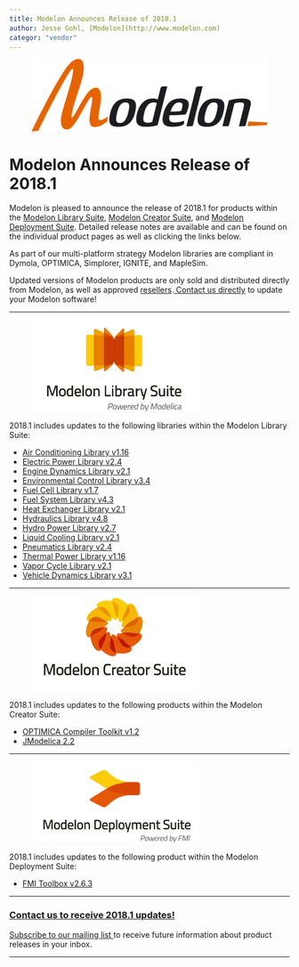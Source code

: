 ```yaml
---
title: Modelon Announces Release of 2018.1
author: Jesse Gohl, [Modelon](http://www.modelon.com)
categor: "vendor"
---
```

<html lang="en">
<body class="modelon-news-article hasGoogleVoiceExt">
<figure class="figure-right"><a href="http://www.modelon.com"><img src="Modelon_2011_Flat_RGB.png" width="452" height="130" class="" alt=""></a></figure>
  <div class="container">
	  <div class="article">
          <a id="c21940"></a><h1><b>Modelon Announces Release of 2018.1 <br></b></h1>
<p>Modelon is pleased to announce the release of 2018.1 for products within the <a href="http://www.modelon.com/products/modelon-library-suite/" title="Opens internal link in current window" class="internal-link">Modelon Library Suite</a>, <a href="http://www.modelon.com/products/modelon-creator-suite/" title="Opens internal link in current window" class="internal-link">Modelon Creator Suite</a>, and <a href="http://www.modelon.com/products/modelon-deployment-suite/" title="Opens internal link in current window" class="internal-link">Modelon Deployment Suite</a>. Detailed release notes are available and can be found on the individual product pages as well as clicking the links below.&nbsp; 
</p>
<p>As part of our multi-platform strategy Modelon libraries are compliant in Dymola, OPTIMICA, Simplorer, IGNITE, and MapleSim. 
</p>
<p>Updated versions of Modelon products are only sold and distributed directly from Modelon, as well as approved <a href="http://www.modelon.com/about-modelon/contact/resellers/" title="Opens internal link in current window" class="internal-link">resellers</a>.<a href="http://www.modelon.com/about-modelon/contact/sales-and-inquiries/" title="Opens internal link in current window" class="internal-link"> Contact us directly</a> to update your Modelon software! </p><a id="c21945"></a><div class="divider"><hr></div><a id="c21941"></a><div class="csc-textpic-imagewrap" data-csc-images="1" data-csc-cols="2"><figure class="figure-right"><a href="http://www.modelon.com/products/modelon-library-suite/"><img src="Modelon_Library_Suite_logo.png" width="300" height="164" class="" alt=""></a></figure></div><p>2018.1 includes updates to the following libraries within the Modelon Library Suite:</p><ul><li><a href="http://www.modelon.com/products/modelon-library-suite/air-conditioning-library/air-conditioning-library-release-information/" title="Opens internal link in current window" class="internal-link">Air Conditioning Library v1.16</a></li><li><a href="http://www.modelon.com/products/modelon-library-suite/electric-power-library/electric-power-library-release-information/" title="Opens internal link in current window" class="internal-link">Electric Power Library v2.4</a></li><li><a href="http://www.modelon.com/products/modelon-library-suite/engine-dynamics-library/engine-dynamics-library-release-information/" title="Opens internal link in current window" class="internal-link">Engine Dynamics Library v2.1</a></li><li><a href="http://www.modelon.com/products/modelon-library-suite/environmental-control-library/environmental-control-library-release-information/" title="Opens internal link in current window" class="internal-link">Environmental Control Library v3.4</a></li><li><a href="http://www.modelon.com/products/modelon-library-suite/fuel-cell-library-release-information/" title="Opens internal link in current window" class="internal-link">Fuel Cell Library v1.7</a></li><li><a href="http://www.modelon.com/products/modelon-library-suite/fuel-system-library/fuel-system-library-release-information/" title="Opens internal link in current window" class="internal-link">Fuel System Library v4.3</a></li><li><a href="http://www.modelon.com/products/modelon-library-suite/heat-exchanger-library/heat-exchanger-library-release-information/" title="Opens internal link in current window" class="internal-link">Heat Exchanger Library v2.1</a></li><li><a href="http://www.modelon.com/products/modelon-library-suite/hydraulics-library-release-information/" title="Opens internal link in current window" class="internal-link">Hydraulics Library v4.8</a></li><li><a href="http://www.modelon.com/products/modelon-library-suite/hydro-power-library/hydro-power-library-release-information/" title="Opens internal link in current window" class="internal-link">Hydro Power Library v2.7</a></li><li><a href="http://www.modelon.com/products/modelon-library-suite/liquid-cooling-library/liquid-cooling-library-release-information/" title="Opens internal link in current window" class="internal-link">Liquid Cooling Library v2.1</a></li><li><a href="http://www.modelon.com/products/modelon-library-suite/pneumatics-library-release-information/" title="Opens internal link in current window" class="internal-link">Pneumatics Library v2.4</a></li><li><a href="http://www.modelon.com/products/modelon-library-suite/thermal-power-library-release-information/" title="Opens internal link in current window" class="internal-link">Thermal Power Library v1.16</a></li><li><a href="http://www.modelon.com/products/modelon-library-suite/vapor-cycle-library/vapor-cycle-library-release-information/" title="Opens internal link in current window" class="internal-link">Vapor Cycle Library v2.1</a></li><li><a href="http://www.modelon.com/products/modelon-library-suite/vehicle-dynamics-library-release-information/" title="Opens internal link in current window" class="internal-link">Vehicle Dynamics Library v3.1</a></li></ul><div class="clearfix"></div><a id="c21946"></a><div class="divider"><hr></div><a id="c21942"></a><div class="csc-textpic-imagewrap" data-csc-images="1" data-csc-cols="2"><figure class="figure-right"><a href="http://www.modelon.com/products/modelon-creator-suite/"><img src="Modelon_Creator_Suite_Logo.png" width="300" height="170" class="" alt=""></a></figure></div><p>2018.1 includes updates to the following products within the Modelon Creator Suite:</p><ul><li><a href="http://www.modelon.com/products/optimica-compiler-toolkit-release-information/" title="Opens internal link in current window" class="internal-link">OPTIMICA Compiler Toolkit v1.2</a></li><li><a href="http://www.jmodelica.org/" title="Opens external link in new window" target="_blank" class="external-link-new-window">JModelica 2.2</a></li></ul><div class="clearfix"></div><a id="c21947"></a><div class="divider"><hr></div><a id="c21943"></a><div class="csc-textpic-imagewrap" data-csc-images="1" data-csc-cols="2"><figure class="figure-right"><a href="http://www.modelon.com/products/modelon-deployment-suite/"><img src="Modelon_Deployment_Suite_logo.png" width="300" height="145" class="" alt=""></a></figure></div><p>2018.1 includes updates to the following product within the Modelon Deployment Suite:</p><ul><li><a href="http://www.modelon.com/products/modelon-deployment-suite/fmit-toolbox-for-matlabsimulink-release-information/" title="Opens internal link in current window" class="internal-link">FMI Toolbox v2.6.3</a></li></ul><div class="clearfix"></div><a id="c21894"></a><div class="divider"><hr></div><a id="c21888"></a><h3><a href="http://www.modelon.com/about-modelon/contact/sales-and-inquiries/" title="Opens internal link in current window" class="internal-link">Contact us to receive 2018.1 updates!</a></h3><div></div><p><a href="http://web.modelon.com/cn/aavt4/subscribe-newsletter" title="Opens external link in new window" target="_blank" class="external-link-new-window">Subscribe to our mailing list&nbsp;</a>to receive future information about product releases in your inbox.</p><a id="c21885"></a><div class="divider"><hr></div><a id="c21884"></a>
</body></html>
